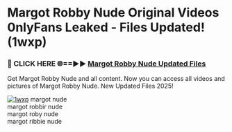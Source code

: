 # Margot Robby Nude Original Videos 0nlyFans Leaked - Files Updated! (1wxp)

<h3>🔴 CLICK HERE 🌐==►► <a href="https://tinyurl.com/5h6xmrr3" rel="nofollow">Margot Robby Nude Updated Files</a></h3>

Get Margot Robby Nude and all content. Now you can access all videos and pictures of Margot Robby Nude. New Updated Files 2025!

[![1wxp](https://i.imgur.com/KVD873Z.gif)](https://tinyurl.com/5h6xmrr3)
margot nude<br>
margot robbir nude<br>
margot roby nude<br>
margot ribbie nude